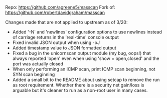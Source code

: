 Repo: https://github.com/agreene5/masscan
Fork of: https://github.com/robertdavidgraham/masscan

Changes made that are not applied to upstream as of 3/20:

- Added '-N' and 'newlines' configuration options to use newlines instead of carriage returns 
  in the 'real-time' console output
- Fixed invalid JSON output when using -oJ
- Added timestamp value to JSON formatted output
- Fixed a bug in the unicornscan output module (my bug, oops!) that always reported 'open' 
  even when using 'show = open,closed' and the port was actually closed
- When only performing an ICMP scan, print ICMP scan beginning, not SYN scan beginning
- Added a small bit to the README about using setcap to remove the run as root requirement. 
  Whether there is a security net gain/loss is arguable but it's cleaner to run as a non-root
  user in many cases.
